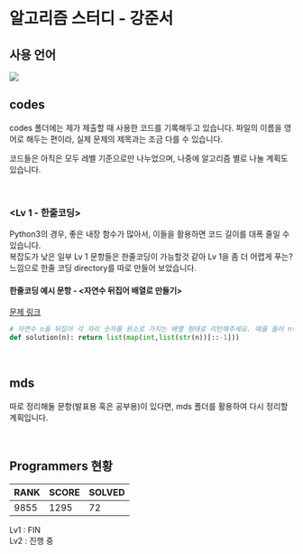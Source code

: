 # 알고리즘 스터디 - 강준서



## 사용 언어

<a href=# ><img src="https://img.shields.io/badge/Python-3776AB?style=flat-square&logo=Python&logoColor=white"/></a>


## codes

codes 폴더에는 제가 제출할 때 사용한 코드를 기록해두고 있습니다. 파일의 이름을 영어로 해두는 편이라, 실제 문제의 제목과는 조금 다를 수 있습니다.

코드들은 아직은 모두 레벨 기준으로만 나누었으며, 나중에 알고리즘 별로 나눌 계획도 있습니다.

<br/>

### <Lv 1 - 한줄코딩>

Python3의 경우, 좋은 내장 함수가 많아서, 이들을 활용하면 코드 길이를 대폭 줄일 수 있습니다.  
복잡도가 낮은 일부 Lv 1 문항들은 한줄코딩이 가능할것 같아 Lv 1을 좀 더 어렵게 푸는? 느낌으로 한줄 코딩 directory를 따로 만들어 보았습니다.

#### 한줄코딩 예시 문항 - <자연수 뒤집어 배열로 만들기>
[문제 링크](https://programmers.co.kr/learn/courses/30/lessons/12932) 
``` python
# 자연수 n을 뒤집어 각 자리 숫자를 원소로 가지는 배열 형태로 리턴해주세요. 예를 들어 n이 12345이면 [5,4,3,2,1]을 리턴합니다.
def solution(n): return list(map(int,list(str(n))[::-1]))
```

<br/>

## mds

따로 정리해둘 문항(발표용 혹은 공부용)이 있다면, mds 폴더를 활용하여 다시 정리할 계획입니다.

<br/>

## Programmers 현황

| RANK  | SCORE | SOLVED |
| :---- | ----- | ------ |
| 9855 | 1295  | 72     |

Lv1 : FIN   
Lv2 : 진행 중



